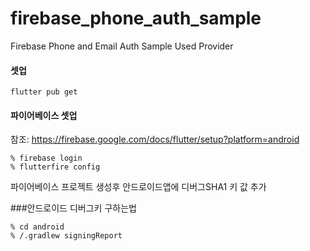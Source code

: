 # firebase_phone_auth_sample
Firebase Phone and Email Auth Sample
Used Provider

#### 셋업
~~~
flutter pub get
~~~

#### 파이어베이스 셋업 
참조: https://firebase.google.com/docs/flutter/setup?platform=android

~~~
% firebase login
% flutterfire config
~~~

파이어베이스 프로젝트 생성후 안드로이드앱에 디버그SHA1 키 값 추가 

###안드로이드 디버그키 구하는법

~~~
% cd android
% /.gradlew signingReport
~~~
